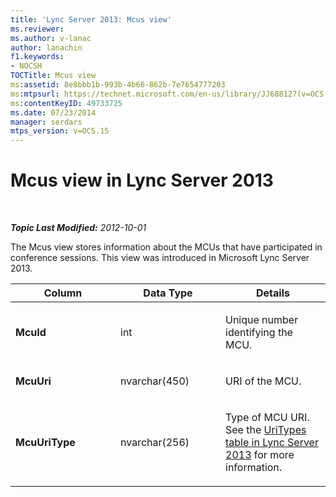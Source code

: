 ```yaml
---
title: 'Lync Server 2013: Mcus view'
ms.reviewer: 
ms.author: v-lanac
author: lanachin
f1.keywords:
- NOCSH
TOCTitle: Mcus view
ms:assetid: 8e8bbb1b-993b-4b66-862b-7e7654777203
ms:mtpsurl: https://technet.microsoft.com/en-us/library/JJ688127(v=OCS.15)
ms:contentKeyID: 49733725
ms.date: 07/23/2014
manager: serdars
mtps_version: v=OCS.15
---
```


<div data-xmlns="http://www.w3.org/1999/xhtml">

<div class="topic" data-xmlns="http://www.w3.org/1999/xhtml" data-msxsl="urn:schemas-microsoft-com:xslt" data-cs="http://msdn.microsoft.com/">

<div data-asp="http://msdn2.microsoft.com/asp">

# Mcus view in Lync Server 2013

</div>

<div id="mainSection">

<div id="mainBody">

<span> </span>

_**Topic Last Modified:** 2012-10-01_

The Mcus view stores information about the MCUs that have participated in conference sessions. This view was introduced in Microsoft Lync Server 2013.


<table>
<colgroup>
<col style="width: 33%" />
<col style="width: 33%" />
<col style="width: 33%" />
</colgroup>
<thead>
<tr class="header">
<th>Column</th>
<th>Data Type</th>
<th>Details</th>
</tr>
</thead>
<tbody>
<tr class="odd">
<td><p><strong>McuId</strong></p></td>
<td><p>int</p></td>
<td><p>Unique number identifying the MCU.</p></td>
</tr>
<tr class="even">
<td><p><strong>McuUri</strong></p></td>
<td><p>nvarchar(450)</p></td>
<td><p>URI of the MCU.</p></td>
</tr>
<tr class="odd">
<td><p><strong>McuUriType</strong></p></td>
<td><p>nvarchar(256)</p></td>
<td><p>Type of MCU URI. See the <a href="lync-server-2013-uritypes-table.md">UriTypes table in Lync Server 2013</a> for more information.</p></td>
</tr>
</tbody>
</table>


</div>

<span> </span>

</div>

</div>

</div>

